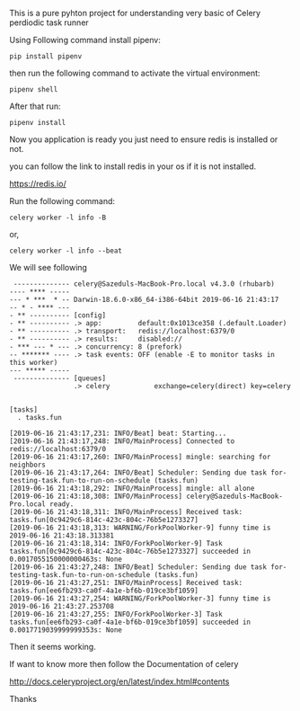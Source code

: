 This is a pure pyhton project for understanding very basic of Celery perdiodic task runner

Using Following command install pipenv:

    pip install pipenv
    
then run the following command to activate the virtual environment:

    pipenv shell
    
After that run:

    pipenv install
    
Now you application is ready you just need to ensure redis is installed or not.

you can follow the link to install redis in your os if it is not installed.

https://redis.io/

Run  the following command:

    celery worker -l info -B
or,

    celery worker -l info --beat

We will see following 

````
 -------------- celery@Sazeduls-MacBook-Pro.local v4.3.0 (rhubarb)
---- **** ----- 
--- * ***  * -- Darwin-18.6.0-x86_64-i386-64bit 2019-06-16 21:43:17
-- * - **** --- 
- ** ---------- [config]
- ** ---------- .> app:         default:0x1013ce358 (.default.Loader)
- ** ---------- .> transport:   redis://localhost:6379/0
- ** ---------- .> results:     disabled://
- *** --- * --- .> concurrency: 8 (prefork)
-- ******* ---- .> task events: OFF (enable -E to monitor tasks in this worker)
--- ***** ----- 
 -------------- [queues]
                .> celery           exchange=celery(direct) key=celery
                

[tasks]
  . tasks.fun

[2019-06-16 21:43:17,231: INFO/Beat] beat: Starting...
[2019-06-16 21:43:17,248: INFO/MainProcess] Connected to redis://localhost:6379/0
[2019-06-16 21:43:17,260: INFO/MainProcess] mingle: searching for neighbors
[2019-06-16 21:43:17,264: INFO/Beat] Scheduler: Sending due task for-testing-task.fun-to-run-on-schedule (tasks.fun)
[2019-06-16 21:43:18,292: INFO/MainProcess] mingle: all alone
[2019-06-16 21:43:18,308: INFO/MainProcess] celery@Sazeduls-MacBook-Pro.local ready.
[2019-06-16 21:43:18,311: INFO/MainProcess] Received task: tasks.fun[0c9429c6-814c-423c-804c-76b5e1273327]  
[2019-06-16 21:43:18,313: WARNING/ForkPoolWorker-9] funny time is 2019-06-16 21:43:18.313381
[2019-06-16 21:43:18,314: INFO/ForkPoolWorker-9] Task tasks.fun[0c9429c6-814c-423c-804c-76b5e1273327] succeeded in 0.0017055150000000463s: None
[2019-06-16 21:43:27,248: INFO/Beat] Scheduler: Sending due task for-testing-task.fun-to-run-on-schedule (tasks.fun)
[2019-06-16 21:43:27,251: INFO/MainProcess] Received task: tasks.fun[ee6fb293-ca0f-4a1e-bf6b-019ce3bf1059]  
[2019-06-16 21:43:27,254: WARNING/ForkPoolWorker-3] funny time is 2019-06-16 21:43:27.253708
[2019-06-16 21:43:27,255: INFO/ForkPoolWorker-3] Task tasks.fun[ee6fb293-ca0f-4a1e-bf6b-019ce3bf1059] succeeded in 0.0017719039999999353s: None
````

Then it seems working.

If want to know more then follow the Documentation of celery

http://docs.celeryproject.org/en/latest/index.html#contents

Thanks